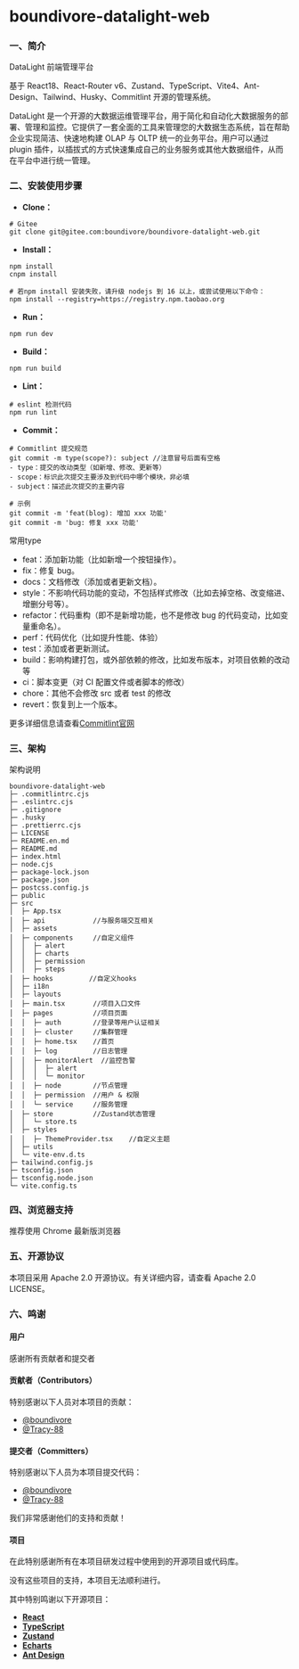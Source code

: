 #  boundivore-datalight-web

### 一、简介
DataLight 前端管理平台

基于 React18、React-Router v6、Zustand、TypeScript、Vite4、Ant-Design、Tailwind、Husky、Commitlint 开源的管理系统。

DataLight 是一个开源的大数据运维管理平台，用于简化和自动化大数据服务的部署、管理和监控。它提供了一套全面的工具来管理您的大数据生态系统，旨在帮助企业实现简洁、快速地构建 OLAP 与 OLTP 统一的业务平台。用户可以通过 plugin 插件，以插拔式的方式快速集成自己的业务服务或其他大数据组件，从而在平台中进行统一管理。


### 二、安装使用步骤

- **Clone：**

```text
# Gitee
git clone git@gitee.com:boundivore/boundivore-datalight-web.git
```

- **Install：**

```text
npm install
cnpm install

# 若npm install 安装失败，请升级 nodejs 到 16 以上，或尝试使用以下命令：
npm install --registry=https://registry.npm.taobao.org
```
- **Run：**

```text
npm run dev
```

- **Build：**

```text
npm run build
```
- **Lint：**

```text
# eslint 检测代码
npm run lint
```
- **Commit：**

```text
# Commitlint 提交规范
git commit -m type(scope?): subject //注意冒号后面有空格
- type：提交的改动类型（如新增、修改、更新等）
- scope：标识此次提交主要涉及到代码中哪个模块，非必填
- subject：描述此次提交的主要内容

```
```text
# 示例
git commit -m 'feat(blog): 增加 xxx 功能'
git commit -m 'bug: 修复 xxx 功能'
```

常用type
- feat：添加新功能（比如新增一个按钮操作）。
- fix：修复 bug。
- docs：文档修改（添加或者更新文档）。
- style：不影响代码功能的变动，不包括样式修改（比如去掉空格、改变缩进、增删分号等）。
- refactor：代码重构（即不是新增功能，也不是修改 bug 的代码变动，比如变量重命名）。
- perf：代码优化（比如提升性能、体验）
- test：添加或者更新测试。
- build：影响构建打包，或外部依赖的修改，比如发布版本，对项目依赖的改动等
- ci：脚本变更（对 CI 配置文件或者脚本的修改）
- chore：其他不会修改 src 或者 test 的修改
- revert：恢复到上一个版本。

更多详细信息请查看[Commitlint官网](https://commitlint.js.org/)

### 三、架构
架构说明
```
boundivore-datalight-web
├─ .commitlintrc.cjs
├─ .eslintrc.cjs
├─ .gitignore
├─ .husky
├─ .prettierrc.cjs
├─ LICENSE
├─ README.en.md
├─ README.md
├─ index.html
├─ node.cjs
├─ package-lock.json
├─ package.json
├─ postcss.config.js
├─ public
├─ src
│  ├─ App.tsx
│  ├─ api            //与服务端交互相关
│  ├─ assets
│  ├─ components     //自定义组件
│  │  ├─ alert
│  │  ├─ charts
│  │  ├─ permission
│  │  ├─ steps
│  ├─ hooks         //自定义hooks
│  ├─ i18n
│  ├─ layouts
│  ├─ main.tsx       //项目入口文件
│  ├─ pages          //项目页面
│  │  ├─ auth        //登录等用户认证相关
│  │  ├─ cluster     //集群管理
│  │  ├─ home.tsx    //首页
│  │  ├─ log         //日志管理
│  │  ├─ monitorAlert  //监控告警
│  │  │  ├─ alert
│  │  │  └─ monitor
│  │  ├─ node        //节点管理
│  │  ├─ permission  //用户 & 权限
│  │  └─ service     //服务管理
│  ├─ store          //Zustand状态管理
│  │  └─ store.ts
│  ├─ styles
│  │  ├─ ThemeProvider.tsx    //自定义主题
│  ├─ utils
│  └─ vite-env.d.ts
├─ tailwind.config.js
├─ tsconfig.json
├─ tsconfig.node.json
└─ vite.config.ts

```

### 四、浏览器支持
推荐使用 Chrome 最新版浏览器
### 五、开源协议
本项目采用 Apache 2.0 开源协议。有关详细内容，请查看 Apache 2.0 LICENSE。

### 六、鸣谢

#### 用户

感谢所有贡献者和提交者

#### 贡献者（Contributors）

特别感谢以下人员对本项目的贡献：

- [@boundivore](https://gitee.com/boundivore)
- [@Tracy-88](https://gitee.com/Tracy-88)

#### 提交者（Committers）

特别感谢以下人员为本项目提交代码：

- [@boundivore](https://gitee.com/boundivore)
- [@Tracy-88](https://gitee.com/Tracy-88)

我们非常感谢他们的支持和贡献！

#### 项目

在此特别感谢所有在本项目研发过程中使用到的开源项目或代码库。

没有这些项目的支持，本项目无法顺利进行。

其中特别鸣谢以下开源项目： 
- **[React](https://react.dev/)**
- **[TypeScript](https://www.typescriptlang.org/)**
- **[Zustand](https://zustand-demo.pmnd.rs/)**
- **[Echarts](https://echarts.apache.org/)**
- **[Ant Design](https://ant-design.antgroup.com/index-cn/)**
